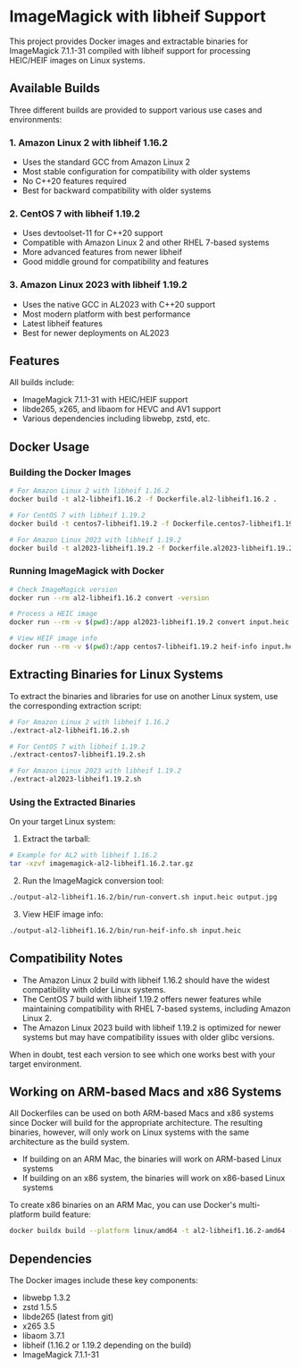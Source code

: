 # ImageMagick with libheif Support

This project provides Docker images and extractable binaries for ImageMagick 7.1.1-31 compiled with libheif support for processing HEIC/HEIF images on Linux systems.

## Available Builds

Three different builds are provided to support various use cases and environments:

### 1. Amazon Linux 2 with libheif 1.16.2
- Uses the standard GCC from Amazon Linux 2
- Most stable configuration for compatibility with older systems
- No C++20 features required
- Best for backward compatibility with older systems

### 2. CentOS 7 with libheif 1.19.2
- Uses devtoolset-11 for C++20 support
- Compatible with Amazon Linux 2 and other RHEL 7-based systems
- More advanced features from newer libheif
- Good middle ground for compatibility and features

### 3. Amazon Linux 2023 with libheif 1.19.2
- Uses the native GCC in AL2023 with C++20 support
- Most modern platform with best performance
- Latest libheif features
- Best for newer deployments on AL2023

## Features

All builds include:
- ImageMagick 7.1.1-31 with HEIC/HEIF support
- libde265, x265, and libaom for HEVC and AV1 support
- Various dependencies including libwebp, zstd, etc.

## Docker Usage

### Building the Docker Images

```bash
# For Amazon Linux 2 with libheif 1.16.2
docker build -t al2-libheif1.16.2 -f Dockerfile.al2-libheif1.16.2 .

# For CentOS 7 with libheif 1.19.2
docker build -t centos7-libheif1.19.2 -f Dockerfile.centos7-libheif1.19.2 .

# For Amazon Linux 2023 with libheif 1.19.2
docker build -t al2023-libheif1.19.2 -f Dockerfile.al2023-libheif1.19.2 .
```

### Running ImageMagick with Docker

```bash
# Check ImageMagick version
docker run --rm al2-libheif1.16.2 convert -version

# Process a HEIC image
docker run --rm -v $(pwd):/app al2023-libheif1.19.2 convert input.heic output.jpg

# View HEIF image info
docker run --rm -v $(pwd):/app centos7-libheif1.19.2 heif-info input.heic
```

## Extracting Binaries for Linux Systems

To extract the binaries and libraries for use on another Linux system, use the corresponding extraction script:

```bash
# For Amazon Linux 2 with libheif 1.16.2
./extract-al2-libheif1.16.2.sh

# For CentOS 7 with libheif 1.19.2
./extract-centos7-libheif1.19.2.sh 

# For Amazon Linux 2023 with libheif 1.19.2
./extract-al2023-libheif1.19.2.sh
```

### Using the Extracted Binaries

On your target Linux system:

1. Extract the tarball:
```bash
# Example for AL2 with libheif 1.16.2
tar -xzvf imagemagick-al2-libheif1.16.2.tar.gz
```

2. Run the ImageMagick conversion tool:
```bash
./output-al2-libheif1.16.2/bin/run-convert.sh input.heic output.jpg
```

3. View HEIF image info:
```bash
./output-al2-libheif1.16.2/bin/run-heif-info.sh input.heic
```

## Compatibility Notes

- The Amazon Linux 2 build with libheif 1.16.2 should have the widest compatibility with older Linux systems.
- The CentOS 7 build with libheif 1.19.2 offers newer features while maintaining compatibility with RHEL 7-based systems, including Amazon Linux 2.
- The Amazon Linux 2023 build with libheif 1.19.2 is optimized for newer systems but may have compatibility issues with older glibc versions.

When in doubt, test each version to see which one works best with your target environment.

## Working on ARM-based Macs and x86 Systems

All Dockerfiles can be used on both ARM-based Macs and x86 systems since Docker will build for the appropriate architecture. The resulting binaries, however, will only work on Linux systems with the same architecture as the build system.

- If building on an ARM Mac, the binaries will work on ARM-based Linux systems
- If building on an x86 system, the binaries will work on x86-based Linux systems

To create x86 binaries on an ARM Mac, you can use Docker's multi-platform build feature:

```bash
docker buildx build --platform linux/amd64 -t al2-libheif1.16.2-amd64 -f Dockerfile.al2-libheif1.16.2 .
```

## Dependencies

The Docker images include these key components:
- libwebp 1.3.2
- zstd 1.5.5
- libde265 (latest from git)
- x265 3.5
- libaom 3.7.1
- libheif (1.16.2 or 1.19.2 depending on the build)
- ImageMagick 7.1.1-31
